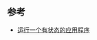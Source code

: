 

## 参考

- [运行一个有状态的应用程序](https://kubernetes.io/zh/docs/tasks/run-application/run-replicated-stateful-application/)